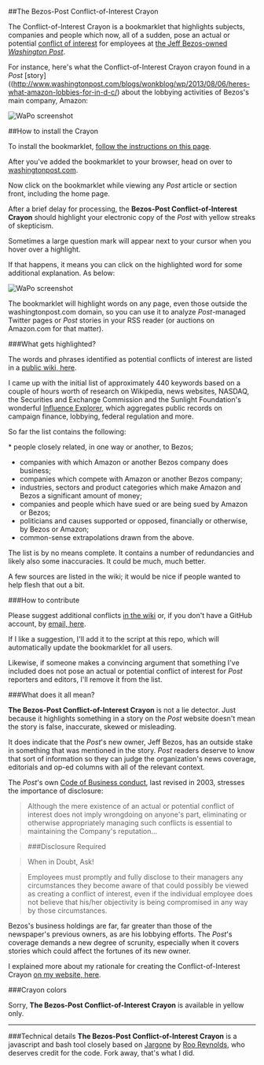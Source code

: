 ##The Bezos-Post Conflict-of-Interest Crayon

The Conflict-of-Interest Crayon is a bookmarklet that highlights subjects, companies and people which now, all of a sudden, pose an actual or potential [conflict of interest](https://en.wikipedia.org/wiki/Conflict_of_interest) for employees at [the Jeff Bezos-owned *Washington Post*](http://www.siliconvalleywatcher.com/mt/archives/2013/08/uncomfortable_facts_a.php).

For instance, here's what the Conflict-of-Interest Crayon crayon found in a *Post* [story]((http://www.washingtonpost.com/blogs/wonkblog/wp/2013/08/06/heres-what-amazon-lobbies-for-in-d-c/) about the lobbying activities of Bezos's main company, Amazon: 

![WaPo screenshot](https://raw.github.com/coreyp/The-Bezos-Post-Conflict-of-Interest-Crayon/master/AmazonWaPo1.jpg)

##How to install the Crayon

To install the bookmarklet, [follow the instructions on this page](http://coreyp.github.io/The-Bezos-Post-Conflict-of-Interest-Crayon/).

After you've added the bookmarklet to your browser, head on over to [washingtonpost.com](http://www.washingtonpost.com/). 

Now click on the bookmarklet while viewing any *Post* article or section front, including the home page.

After a brief delay for processing, the **Bezos-Post Conflict-of-Interest Crayon** should highlight your electronic copy of the *Post* with yellow streaks of skepticism. 

Sometimes a large question mark will appear next to your cursor when you hover over a highlight. 

If that happens, it means you can click on the highlighted word for some additional explanation. As below:

![WaPo screenshot](https://raw.github.com/coreyp/The-Bezos-Post-Conflict-of-Interest-Crayon/master/AmazonWaPo2.jpg)

The bookmarklet will highlight words on any page, even those outside the washingtonpost.com domain, so you can use it to analyze *Post*-managed Twitter pages or *Post* stories in your RSS reader (or auctions on Amazon.com for that matter).

###What gets highlighted?

The words and phrases identified as potential conflicts of interest are listed in a [public wiki, here](https://github.com/coreyp/The-Bezos-Post-Conflict-of-Interest-Crayon/wiki/Running-list-of-potential-ownership-related-conflicts-for-the-Washington-Post).

I came up with the initial list of approximately 440 keywords based on a couple of hours worth of research on Wikipedia, news websites, NASDAQ, the Securities and Exchange Commission and the Sunlight Foundation's wonderful [Influence Explorer](http://influenceexplorer.com/), which aggregates public records on campaign finance, lobbying, federal regulation and more.

So far the list contains the following:

* people closely related, in one way or another, to Bezos; 
* companies with which Amazon or another Bezos company does business; 
* companies which compete with Amazon or another Bezos company; 
* industries, sectors and product categories which make Amazon and Bezos a significant amount of money; 
* companies and people which have sued or are being sued by Amazon or Bezos; 
* politicians and causes supported or opposed, financially or otherwise, by Bezos or Amazon;
* common-sense extrapolations drawn from the above.


The list is by no means complete. It contains a number of redundancies and likely also some inaccuracies. It could be much, much better. 

A few sources are listed in the wiki; it would be nice if people wanted to help flesh that out a bit.

###How to contribute

Please suggest additional conflicts [in the wiki](https://github.com/coreyp/The-Bezos-Post-Conflict-of-Interest-Crayon/wiki/Running-list-of-potential-ownership-related-conflicts-for-the-Washington-Post) or, if you don't have a GitHub account, by [email, here](mailto:publicpein+comments@airpost.net?subject=Bezos-Post). 

If I like a suggestion, I'll add it to the script at this repo, which will automatically update the bookmarklet for all users.  

Likewise, if someone makes a convincing argument that something I've included does not pose an actual or potential conflict of interest for *Post* reporters and editors, I'll remove it from the list.

###What does it all mean?

**The Bezos-Post Conflict-of-Interest Crayon** is not a lie detector. 
Just because it highlights something in a story on the *Post* website doesn't mean the story is false, inaccurate, skewed or misleading. 

It does indicate that the *Post*'s new owner, Jeff Bezos, has an outside stake in something that was mentioned in the story. *Post* readers deserve to know that sort of information so they can judge the organization's news coverage, editorials and op-ed columns with all of the relevant context.

The *Post*'s own [Code of Business conduct](http://media.corporate-ir.net/media_files/irol/62/62487/reports/COBC2003washpostcoposting.pdf), last revised in 2003, stresses the importance of disclosure:

> Although the mere existence of an actual or potential conflict of interest does not imply wrongdoing on anyone's part, eliminating or otherwise appropriately managing such conflicts is essential to maintaining the Company's reputation…

> ###Disclosure Required

> When in Doubt, Ask! 

> Employees must promptly and fully disclose to their managers any circumstances they become aware of that could possibly be viewed as creating a conflict of interest, even if the individual employee does not believe that his/her objectivity is being compromised in any way by those circumstances.

Bezos's business holdings are far, far greater than those of the newspaper's previous owners, as are his lobbying efforts. The *Post*'s coverage demands a new degree of scrunity, especially when it covers stories which could affect the fortunes of its new owner.

I explained more about my rationale for creating the Conflict-of-Interest Crayon [on my website, here](http://coreypein.net/blog/2013/08/07/bezos-post-conflicts-of-interest).

###Crayon colors

Sorry, **The Bezos-Post Conflict-of-Interest Crayon** is available in yellow only.

---
###Technical details
**The Bezos-Post Conflict-of-Interest Crayon** is a javascript and bash tool closely based on [Jargone](http://rooreynolds.github.com/jargone/) by [Roo Reynolds](http://rooreynolds.com/about/), who deserves credit for the code. Fork away, that's what I did.
